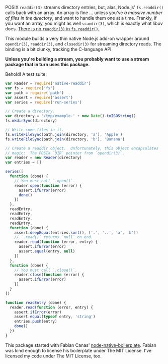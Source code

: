 POSIX `readdir(3)` streams directory entries, but, alas, Node.js' `fs.readdir()` calls back with an array.  An array is fine ... unless you've _a massive number of files in the directory_, and want to handle them one at a time.  Frankly, if you want an array, you might as well `scandir(3)`, which is exactly what libuv does.  [There is no `readdir(3)` in `fs.readdir()`.][no-readdir]

[no-readdir]: https://github.com/libuv/libuv/blob/b12624c13693c4d29ca84b3556eadc9e9c0936a4/docs/src/migration_010_100.rst#uv_fs_readdir-rename-and-api-change

This module builds a very thin native Node.js add-on wrapper around `opendir(3)`, `readdir(3)`, and `closedir(3)` for streaming directory reads.  The binding is a bit clunky, tracking the C-language API.

**Unless you're building a stream, you probably want to use a stream package that in turn uses this package.**

Behold!  A test suite:

```javascript
var Reader = require('native-readdir')
var fs = require('fs')
var path = require('path')
var assert = require('assert')
var series = require('run-series')

// Create a directory.
var directory = '/tmp/example-' + new Date().toISOString()
fs.mkdirSync(directory)

// Write some files in it.
fs.writeFileSync(path.join(directory, 'a'), 'Apple')
fs.writeFileSync(path.join(directory, 'b'), 'Banana')

// Create a readdir object.  Unfortunately, this object encapsulates
// magic:  The POSIX `DIR` pointer from `opendir(3)`.
var reader = new Reader(directory)
var entries = []

series([
  function (done) {
    // You must call `.open()`.
    reader.open(function (error) {
      assert.ifError(error)
      done()
    })
  },
  readEntry,
  readEntry,
  readEntry,
  readEntry,
  function (done) {
    assert.deepEqual(entries.sort(), ['.', '..', 'a', 'b'])
    // `.read()` returns `null` on end.
    reader.read(function (error, entry) {
      assert.ifError(error)
      assert.equal(entry, null)
    })
  },
  function (done) {
    // You must call `.close()`.
    reader.close(function (error) {
      assert.ifError(error)
    })
  }
])

function readEntry (done) {
  reader.read(function (error, entry) {
    assert.ifError(error)
    assert.equal(typeof entry, 'string')
    entries.push(entry)
    done()
  })
}
```

This package started with Fabian Canas' [node-native-boilerplate]. Fabian was kind enough to license his boilerplate under The MIT License.  I've licensed my code under The MIT License, too.

[node-native-boilerplate]: https://github.com/fcanas/node-native-boilerplate
